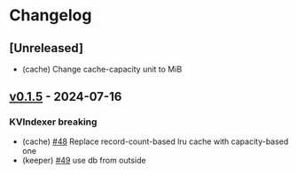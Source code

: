 <!--
Guiding Principles:

Changelogs are for humans, not machines.
There should be an entry for every single version.
The same types of changes should be grouped.
Versions and sections should be linkable.
The latest version comes first.
The release date of each version is displayed.
Mention whether you follow Semantic Versioning.

Usage:

Change log entries are to be added to the Unreleased section under the
appropriate stanza (see below). Each entry is required to include a tag and
the Github issue reference in the following format:

* (<tag>) \#<issue-number> message

The tag should consist of where the change is being made ex. (x/staking), (store)
The issue numbers will later be link-ified during the release process so you do
not have to worry about including a link manually, but you can if you wish.

Types of changes (Stanzas):

"Features" for new features.
"Improvements" for changes in existing functionality.
"Deprecated" for soon-to-be removed features.
"Bug Fixes" for any bug fixes.
"KVIndexer Breaking" for breaking KVIndexer module.
"Submodule Breaking" for breaking submodules
Ref: https://keepachangelog.com/en/1.0.0/
-->

# Changelog

## [Unreleased]

* (cache) Change cache-capacity unit to MiB

## [v0.1.5](https://github.com/initia-labs/kvindexer/releases/tag/v0.1.5) - 2024-07-16

### KVIndexer breaking 

* (cache) [#48](https://github.com/initia-labs/kvindexer/pull/48) Replace record-count-based lru cache with capacity-based one
* (keeper) [#49](https://github.com/initia-labs/kvindexer/pull/49) use db from outside
